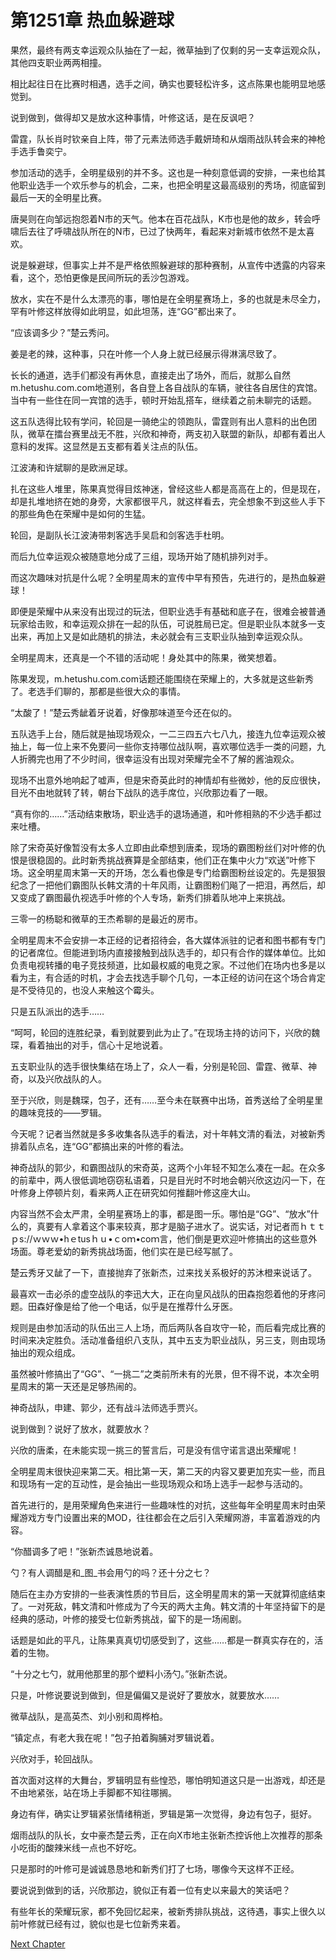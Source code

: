 # 第1251章 热血躲避球

果然，最终有两支幸运观众队抽在了一起，微草抽到了仅剩的另一支幸运观众队，其他四支职业两两相撞。

相比起往日在比赛时相遇，选手之间，确实也要轻松许多，这点陈果也能明显地感觉到。

说到做到，做得却又是放水这种事情，叶修这话，是在反讽吧？

雷霆，队长肖时钦亲自上阵，带了元素法师选手戴妍琦和从烟雨战队转会来的神枪手选手鲁奕宁。

参加活动的选手，全明星级别的并不多。这也是一种刻意低调的安排，一来也给其他职业选手一个欢乐参与的机会，二来，也把全明星这最高级别的秀场，彻底留到最后一天的全明星比赛。

唐昊则在向邹远抱怨着N市的天气。他本在百花战队，K市也是他的故乡，转会呼啸后去往了呼啸战队所在的N市，已过了快两年，看起来对新城市依然不是太喜欢。

说是躲避球，但事实上并不是严格依照躲避球的那种赛制，从宣传中透露的内容来看，这个，恐怕更像是民间所玩的丢沙包游戏。

放水，实在不是什么太漂亮的事，哪怕是在全明星赛场上，多的也就是未尽全力，罕有叶修这样放得如此明显，如此坦荡，连“GG”都出来了。

“应该调多少？”楚云秀问。

姜是老的辣，这种事，只在叶修一个人身上就已经展示得淋漓尽致了。

长长的通道，选手们都没有再休息，直接走出了场外，而后，就那么自然m.hetushu.com.com地道别，各自登上各自战队的车辆，驶往各自居住的宾馆。当中有一些住在同一宾馆的选手，顿时开始乱搭车，继续着之前未聊完的话题。

这五队选得比较有学问，轮回是一骑绝尘的领跑队，雷霆则有出人意料的出色团队，微草在擂台赛里战无不胜，兴欣和神奇，两支初入联盟的新队，却都有着出人意料的发挥。这显然是五支都有着关注点的队伍。

江波涛和许斌聊的是欧洲足球。

扎在这些人堆里，陈果真觉得目炫神迷，曾经这些人都是高高在上的，但是现在，却是扎堆地挤在她的身旁，大家都很平凡，就这样看去，完全想象不到这些人手下的那些角色在荣耀中是如何的生猛。

轮回，是副队长江波涛带刺客选手吴启和剑客选手杜明。

而后九位幸运观众被随意地分成了三组，现场开始了随机排列对手。

而这次趣味对抗是什么呢？全明星周末的宣传中早有预告，先进行的，是热血躲避球！

即便是荣耀中从来没有出现过的玩法，但职业选手有基础和底子在，很难会被普通玩家给击败，和幸运观众排在一起的队伍，可说胜局已定。但是职业队本就多一支出来，再加上又是如此随机的排法，未必就会有三支职业队抽到幸运观众队。

全明星周末，还真是一个不错的活动呢！身处其中的陈果，微笑想着。

陈果发现，m.hetushu.com.com话题还能围绕在荣耀上的，大多就是这些新秀了。老选手们聊的，那都是些很大众的事情。

“太酸了！”楚云秀龇着牙说着，好像那味道至今还在似的。

五队选手上台，随后就是抽现场观众，一二三四五六七八九，接连九位幸运观众被抽上，每一位上来不免要问一些你支持哪位战队啊，喜欢哪位选手一类的问题，九人折腾完也用了不少时间，很幸运没有出现对荣耀完全不了解的酱油观众。

现场不出意外地响起了嘘声，但是宋奇英此时的神情却有些微妙，他的反应很快，目光不由地就转了转，朝台下战队的选手席位，兴欣那边看了一眼。

“真有你的……”活动结束散场，职业选手的退场通道，和叶修相熟的不少选手都过来吐槽。

除了宋奇英好像暂没有太多人立即由此牵想到唐柔，现场的霸图粉丝们对叶修的仇恨是很稳固的。此时新秀挑战赛算是全部结束，他们正在集中火力“欢送”叶修下场。这全明星周末第一天的开场，怎么看也像是专门给霸图粉丝设定的。先是狠狠纪念了一把他们霸图队长韩文清的十年风雨，让霸图粉们飚了一把泪，再然后，却又变成了霸图最仇视选手叶修的个人专场，新秀们排着队地冲上来挑战。

三零一的杨聪和微草的王杰希聊的是最近的房市。

全明星周末不会安排一本正经的记者招待会，各大媒体派驻的记者和图书都有专门的记者席位。但能进到场内直接接触到战队选手的，却只有合作的媒体单位。比如负责电视转播的电子竞技频道，比如最权威的电竞之家。不过他们在场内也多是以看为主，有合适的时机，才会去找选手聊个几句，一本正经的访问在这个场合肯定是不受待见的，也没人来触这个霉头。

只是五队派出的选手……

“呵呵，轮回的连胜纪录，看到就要到此为止了。”在现场主持的访问下，兴欣的魏琛，看着抽出的对手，信心十足地说着。

五支职业队的选手很快集结在场上了，众人一看，分别是轮回、雷霆、微草、神奇，以及兴欣战队的人。

至于兴欣，则是魏琛，包子，还有……至今未在联赛中出场，首秀送给了全明星里的趣味竞技的——罗辑。

今天呢？记者当然就是多多收集各队选手的看法，对十年韩文清的看法，对被新秀排着队点名，连“GG”都搞出来的叶修的看法。

神奇战队的郭少，和霸图战队的宋奇英，这两个小年轻不知怎么凑在一起。在众多的前辈中，两人很低调地窃窃私语着，只是目光时不时地会朝兴欣这边闪一下，在叶修身上停顿片刻，看来两人正在研究如何推翻叶修这座大山。

内容当然不会太严肃，全明星赛场上的事，都是图一乐。哪怕是“GG”、“放水”什么的，真要有人拿着这个事来较真，那才是脑子进水了。说实话，对记者而ｈｔｔｐs://ｗｗｗ•hｅtusｈｕ•ｃoｍ•coｍ言，他们倒是更欢迎叶修搞出的这些意外场面。尊老爱幼的新秀挑战场面，他们实在是已经写腻了。

楚云秀牙又龇了一下，直接抛弃了张新杰，过来找关系极好的苏沐橙来说话了。

最喜欢一击必杀的虚空战队的李迅大大，正在向皇风战队的田森抱怨着他的牙疼问题。田森好像是给了他一个电话，似乎是在推荐什么牙医。

规则是由参加活动的队伍出三人上场，而后两队各自攻守一轮，而后看完成比赛的时间来决定胜负。活动准备组织八支队，其中五支为职业战队，另三支，则由现场抽出的观众组成。

虽然被叶修搞出了“GG”、“一挑二”之类前所未有的光景，但不得不说，本次全明星周末的第一天还是足够热闹的。

神奇战队，申建、郭少，还有战斗法师选手贾兴。

说到做到？说好了放水，就要放水？

兴欣的唐柔，在未能实现一挑三的誓言后，可是没有信守诺言退出荣耀呢！

全明星周末很快迎来第二天。相比第一天，第二天的内容又要更加充实一些，而且和现场有一定的互动性，是会抽出一些现场观众和场上选手一起参与活动的。

首先进行的，是用荣耀角色来进行一些趣味性的对抗，这些每年全明星周末时由荣耀游戏方专门设置出来的MOD，往往都会在之后引入荣耀网游，丰富着游戏的内容。

“你醋调多了吧！”张新杰诚恳地说着。

勺？有人调醋是和_图_书会用勺的吗？还十分之七？

随后在主办方安排的一些表演性质的节目后，这全明星周末的第一天就算彻底结束了。一对死敌，韩文清和叶修成为了今天的两大主角。韩文清的十年坚持留下的是经典的感动，叶修的接受七位新秀挑战，留下的是一场闹剧。

话题是如此的平凡，让陈果真真切切感受到了，这些……都是一群真实存在的，活着的生物。

“十分之七勺，就用他那里的那个塑料小汤勺。”张新杰说。

只是，叶修说要说到做到，但是偏偏又是说好了要放水，就要放水……

微草战队，是高英杰、刘小别和周桦柏。

“镇定点，有老大我在呢！”包子拍着胸脯对罗辑说着。

兴欣对手，轮回战队。

首次面对这样的大舞台，罗辑明显有些惶恐，哪怕明知道这只是一出游戏，却还是不由地紧张，站在场上手脚都不知往哪搁。

身边有伴，确实让罗辑紧张情绪稍逝，罗辑是第一次觉得，身边有包子，挺好。

烟雨战队的队长，女中豪杰楚云秀，正在向X市地主张新杰控诉他上次推荐的那条小吃街的酸辣米线一点也不好吃。

只是那时的叶修可是诚诚恳恳地和新秀们打了七场，哪像今天这样不正经。

要说说到做到的话，兴欣那边，貌似正有着一位有史以来最大的笑话吧？

有些年长的荣耀玩家，都不免回忆起来，被新秀排队挑战，这待遇，事实上很久以前叶修就已经有过，貌似也是七位新秀来着。



[Next Chapter](%E7%AC%AC1252%E7%AB%A0%20%E6%B8%B8%E6%88%8F%E5%86%B3%E4%B8%AA%E8%83%9C%E8%B4%9F.md)